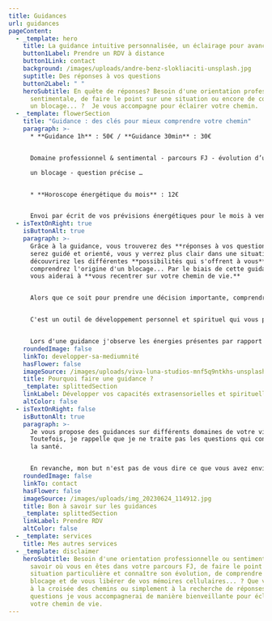 ```yaml
---
title: Guidances
url: guidances
pageContent:
  - _template: hero
    title: La guidance intuitive personnalisée, un éclairage pour avancer sereinement
    button1Label: Prendre un RDV à distance
    button1Link: contact
    background: /images/uploads/andre-benz-slokliaciti-unsplash.jpg
    suptitle: Des réponses à vos questions
    button2Label: " "
    heroSubtitle: En quête de réponses? Besoin d'une orientation professionnelle ou
      sentimentale, de faire le point sur une situation ou encore de comprendre
      un blocage... ?  Je vous accompagne pour éclairer votre chemin.
  - _template: flowerSection
    title: "Guidance : des clés pour mieux comprendre votre chemin"
    paragraph: >-
      * **Guidance 1h** : 50€ / **Guidance 30min** : 30€ 


      Domaine professionnel & sentimental - parcours FJ - évolution d’une situation - comprendre

      un blocage - question précise … 


      * **Horoscope énergétique du mois** : 12€ 


      Envoi par écrit de vos prévisions énergétiques pour le mois à venir. Exploration des énergies dans 12 domaines de votre vie (professionnel, amour, communication, zones d’ombre, forces, vulnérabilité, spiritualité…). Cette guidance vous donnera des conseils en fonction de vos énergies dans chacune de ces sphères.
  - isTextOnRight: true
    isButtonAlt: true
    paragraph: >-
      Grâce à la guidance, vous trouverez des **réponses à vos questions**, vous
      serez guidé et orienté, vous y verrez plus clair dans une situation, vous
      découvrirez les différentes **possibilités qui s'offrent à vous**, vous
      comprendrez l'origine d'un blocage... Par le biais de cette guidance je
      vous aiderai à **vous recentrer sur votre chemin de vie.** 


      Alors que ce soit pour prendre une décision importante, comprendre un évènement de votre vie ou trouver un sens à votre parcours, mes guidances vous permettront ainsi une **évolution personnelle**, voire spirituelle, et vous permettront d'**avancer plus sereinement** vers votre chemin de vie. 


      C'est un outil de développement personnel et spirituel qui vous permet d'explorer vos questionnements intérieurs, de débloquer des situations complexes et de vous reconnecter à votre intuition. La guidance repose sur le fait de conseiller, de vous guider, de vous proposer une direction, lorsque vous êtes en période de doute ou face à une situation difficile. Le but est de vous aider à y voir plus clair sur une situation et trouver le meilleur chemin pour vous.


      Lors d'une guidance j'observe les énergies présentes par rapport à votre questionnement. C'est à l'aide de mes capacités intuitives et spirituelles (messages canalisés, ressentis, visualisation) et différents supports (oracles et pendules...) que je vous guide dans vos questionnements qu'ils soient personnels ou professionnels.
    roundedImage: false
    linkTo: developper-sa-mediumnité
    hasFlower: false
    imageSource: /images/uploads/viva-luna-studios-mnf5q9ntkhs-unsplash.jpg
    title: Pourquoi faire une guidance ?
    _template: splittedSection
    linkLabel: Développer vos capacités extrasensorielles et spirituelles
    altColor: false
  - isTextOnRight: false
    isButtonAlt: true
    paragraph: >-
      Je vous propose des guidances sur différents domaines de votre vie.
      Toutefois, je rappelle que je ne traite pas les questions qui concernent
      la santé. 


      En revanche, mon but n'est pas de vous dire ce que vous avez envie d'entendre, vous devez donc être prêt à accueillir les messages que je reçois. J'essaie de vous transmettre les réponses les plus justes pour vous guider sur votre chemin. Je vous indique donc une direction à suivre mais vous seul êtes le propre acteur de votre vie et vous disposez toujours de votre libre arbitre.
    roundedImage: false
    linkTo: contact
    hasFlower: false
    imageSource: /images/uploads/img_20230624_114912.jpg
    title: Bon à savoir sur les guidances
    _template: splittedSection
    linkLabel: Prendre RDV
    altColor: false
  - _template: services
    title: Mes autres services
  - _template: disclaimer
    heroSubtitle: Besoin d'une orientation professionnelle ou sentimentale, de
      savoir où vous en êtes dans votre parcours FJ, de faire le point sur une
      situation particulière et connaître son évolution, de comprendre un
      blocage et de vous libérer de vos mémoires cellulaires... ? Que vous soyez
      à la croisée des chemins ou simplement à la recherche de réponses à vos
      questions je vous accompagnerai de manière bienveillante pour éclairer
      votre chemin de vie.
---
```

